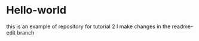 # Hello-world
this is an example of repository for tutorial 2
I make changes in the readme-edit branch  
